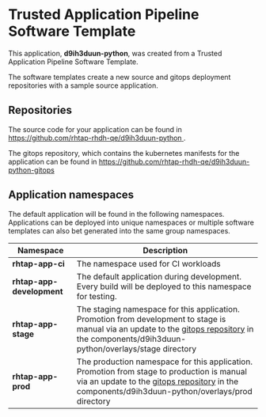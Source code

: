 # Trusted Application Pipeline Software Template

This application, **d9ih3duun-python**, was created from a Trusted Application Pipeline Software Template.

The software templates create a new source and gitops deployment repositories with a sample source application. 

## Repositories

The source code for your application can be found in [https://github.com/rhtap-rhdh-qe/d9ih3duun-python ](https://github.com/rhtap-rhdh-qe/d9ih3duun-python ).
 
The gitops repository, which contains the kubernetes manifests for the application can be found in 
[https://github.com/rhtap-rhdh-qe/d9ih3duun-python-gitops ](https://github.com/rhtap-rhdh-qe/d9ih3duun-python-gitops ) 

## Application namespaces 

The default application will be found in the following namespaces. Applications can be deployed into unique namespaces or multiple software templates can also bet generated into the same group namespaces.  

|  Namespace   |  Description   |  
| -------- | -------- |
| **rhtap-app-ci** | The namespace used for CI workloads |
| **rhtap-app-development** | The default application during development. Every build will be deployed to this namespace for testing. |
| **rhtap-app-stage** | The staging namespace for this application. Promotion from development to stage is manual via an update to the [gitops repository](https://github.com/rhtap-rhdh-qe/d9ih3duun-python-gitops ) in the components/d9ih3duun-python/overlays/stage directory |
| **rhtap-app-prod** | The production namespace for this application. Promotion from stage to production is manual via an update to the [gitops repository](https://github.com/rhtap-rhdh-qe/d9ih3duun-python-gitops ) in the components/d9ih3duun-python/overlays/prod directory |